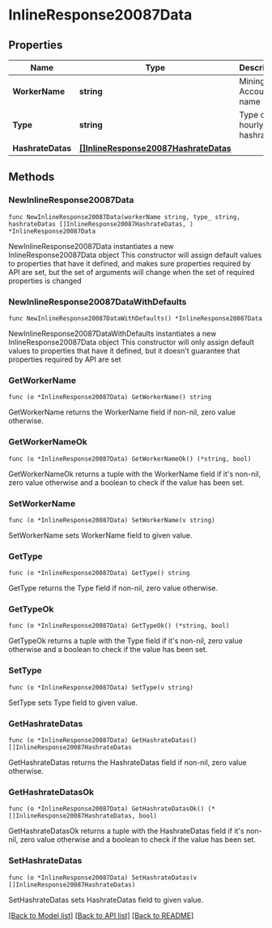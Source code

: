 # InlineResponse20087Data

## Properties

Name | Type | Description | Notes
------------ | ------------- | ------------- | -------------
**WorkerName** | **string** | Mining Account name | 
**Type** | **string** | Type of hourly hashrate | 
**HashrateDatas** | [**[]InlineResponse20087HashrateDatas**](InlineResponse20087HashrateDatas.md) |  | 

## Methods

### NewInlineResponse20087Data

`func NewInlineResponse20087Data(workerName string, type_ string, hashrateDatas []InlineResponse20087HashrateDatas, ) *InlineResponse20087Data`

NewInlineResponse20087Data instantiates a new InlineResponse20087Data object
This constructor will assign default values to properties that have it defined,
and makes sure properties required by API are set, but the set of arguments
will change when the set of required properties is changed

### NewInlineResponse20087DataWithDefaults

`func NewInlineResponse20087DataWithDefaults() *InlineResponse20087Data`

NewInlineResponse20087DataWithDefaults instantiates a new InlineResponse20087Data object
This constructor will only assign default values to properties that have it defined,
but it doesn't guarantee that properties required by API are set

### GetWorkerName

`func (o *InlineResponse20087Data) GetWorkerName() string`

GetWorkerName returns the WorkerName field if non-nil, zero value otherwise.

### GetWorkerNameOk

`func (o *InlineResponse20087Data) GetWorkerNameOk() (*string, bool)`

GetWorkerNameOk returns a tuple with the WorkerName field if it's non-nil, zero value otherwise
and a boolean to check if the value has been set.

### SetWorkerName

`func (o *InlineResponse20087Data) SetWorkerName(v string)`

SetWorkerName sets WorkerName field to given value.


### GetType

`func (o *InlineResponse20087Data) GetType() string`

GetType returns the Type field if non-nil, zero value otherwise.

### GetTypeOk

`func (o *InlineResponse20087Data) GetTypeOk() (*string, bool)`

GetTypeOk returns a tuple with the Type field if it's non-nil, zero value otherwise
and a boolean to check if the value has been set.

### SetType

`func (o *InlineResponse20087Data) SetType(v string)`

SetType sets Type field to given value.


### GetHashrateDatas

`func (o *InlineResponse20087Data) GetHashrateDatas() []InlineResponse20087HashrateDatas`

GetHashrateDatas returns the HashrateDatas field if non-nil, zero value otherwise.

### GetHashrateDatasOk

`func (o *InlineResponse20087Data) GetHashrateDatasOk() (*[]InlineResponse20087HashrateDatas, bool)`

GetHashrateDatasOk returns a tuple with the HashrateDatas field if it's non-nil, zero value otherwise
and a boolean to check if the value has been set.

### SetHashrateDatas

`func (o *InlineResponse20087Data) SetHashrateDatas(v []InlineResponse20087HashrateDatas)`

SetHashrateDatas sets HashrateDatas field to given value.



[[Back to Model list]](../README.md#documentation-for-models) [[Back to API list]](../README.md#documentation-for-api-endpoints) [[Back to README]](../README.md)



